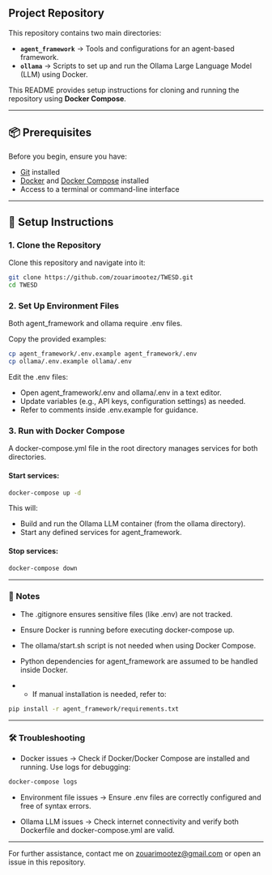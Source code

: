 ## Project Repository

This repository contains two main directories:

- **`agent_framework`** → Tools and configurations for an agent-based framework.  
- **`ollama`** → Scripts to set up and run the Ollama Large Language Model (LLM) using Docker.  

This README provides setup instructions for cloning and running the repository using **Docker Compose**.

---

## 📦 Prerequisites

Before you begin, ensure you have:

- [Git](https://git-scm.com/downloads) installed  
- [Docker](https://docs.docker.com/get-docker/) and [Docker Compose](https://docs.docker.com/compose/install/) installed  
- Access to a terminal or command-line interface  

---

## 🚀 Setup Instructions

### 1. Clone the Repository
Clone this repository and navigate into it:
```bash
git clone https://github.com/zouarimootez/TWESD.git
cd TWESD
```
### 2. Set Up Environment Files

Both agent_framework and ollama require .env files.

Copy the provided examples:
```bash
cp agent_framework/.env.example agent_framework/.env
cp ollama/.env.example ollama/.env
```

Edit the .env files:

- Open agent_framework/.env and ollama/.env in a text editor.
- Update variables (e.g., API keys, configuration settings) as needed.
- Refer to comments inside .env.example for guidance.

### 3. Run with Docker Compose

A docker-compose.yml file in the root directory manages services for both directories.

#### Start services:
```bash
docker-compose up -d
```

This will:

- Build and run the Ollama LLM container (from the ollama directory).
- Start any defined services for agent_framework.

#### Stop services:
```bash
docker-compose down
```

---
### 📝 Notes

- The .gitignore ensures sensitive files (like .env) are not tracked.

- Ensure Docker is running before executing docker-compose up.

- The ollama/start.sh script is not needed when using Docker Compose.

- Python dependencies for agent_framework are assumed to be handled inside Docker.

- - If manual installation is needed, refer to:
```bash
pip install -r agent_framework/requirements.txt
```

---

### 🛠️ Troubleshooting

- Docker issues → Check if Docker/Docker Compose are installed and running.
Use logs for debugging:
```bash
docker-compose logs
```

- Environment file issues → Ensure .env files are correctly configured and free of syntax errors.

- Ollama LLM issues → Check internet connectivity and verify both Dockerfile and docker-compose.yml are valid.

---


For further assistance, contact me on zouarimootez@gmail.com or open an issue in this repository.